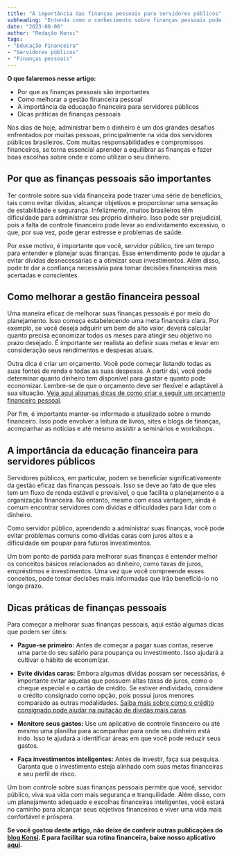 ```yaml
---
title: "A importância das finanças pessoais para servidores públicos"
subheading: "Entenda como o conhecimento sobre finanças pessoais pode fazer a diferença para uma vida financeira saudável e sustentável."
date: "2023-08-08"
author: "Redação Konsi"
tags:
- "Educação Financeira"
- "Servidores públicos"
- "Finanças pessoais"
---
```


**O que falaremos nesse artigo:**

- Por que as finanças pessoais são importantes
- Como melhorar a gestão financeira pessoal
- A importância da educação financeira para servidores públicos
- Dicas práticas de finanças pessoais 

Nos dias de hoje, administrar bem o dinheiro é um dos grandes desafios enfrentados por muitas pessoas, principalmente na vida dos servidores públicos brasileiros. Com muitas responsabilidades e compromissos financeiros, se torna essencial aprender a equilibrar as finanças e fazer boas escolhas sobre onde e como utilizar o seu dinheiro. 

## Por que as finanças pessoais são importantes

Ter controle sobre sua vida financeira pode trazer uma série de benefícios, tais como evitar dívidas, alcançar objetivos e proporcionar uma sensação de estabilidade e segurança. Infelizmente, muitos brasileiros têm dificuldade para administrar seu próprio dinheiro. Isso pode ser prejudicial, pois a falta de controle financeiro pode levar ao endividamento excessivo, o que, por sua vez, pode gerar estresse e problemas de saúde.

Por esse motivo, é importante que você, servidor público, tire um tempo para entender e planejar suas finanças. Esse entendimento pode te ajudar a evitar dívidas desnecessárias e a otimizar seus investimentos. Além disso, pode te dar a confiança necessária para tomar decisões financeiras mais acertadas e conscientes.

## Como melhorar a gestão financeira pessoal 

Uma maneira eficaz de melhorar suas finanças pessoais é por meio do planejamento. Isso começa estabelecendo uma meta financeira clara. Por exemplo, se você deseja adquirir um bem de alto valor, deverá calcular quanto precisa economizar todos os meses para atingir seu objetivo no prazo desejado. É importante ser realista ao definir suas metas e levar em consideração seus rendimentos e despesas atuais.

Outra dica é criar um orçamento. Você pode começar listando todas as suas fontes de renda e todas as suas despesas. A partir daí, você pode determinar quanto dinheiro tem disponível para gastar e quanto pode economizar. Lembre-se de que o orçamento deve ser flexível e adaptável à sua situação. [Veja aqui algumas dicas de como criar e seguir um orçamento financeiro pessoal](como-criar-e-seguir-um-oramento-financeiro-pessoal-para-servidores-pblicos.md).

Por fim, é importante manter-se informado e atualizado sobre o mundo financeiro. Isso pode envolver a leitura de livros, sites e blogs de finanças, acompanhar as notícias e até mesmo assistir a seminários e workshops.

## A importância da educação financeira para servidores públicos

Servidores públicos, em particular, podem se beneficiar significativamente da gestão eficaz das finanças pessoais. Isso se deve ao fato de que eles tem um fluxo de renda estável e previsível, o que facilita o planejamento e a organização financeira. No entanto, mesmo com essa vantagem, ainda é comum encontrar servidores com dívidas e dificuldades para lidar com o dinheiro.

Como servidor público, aprendendo a administrar suas finanças, você pode evitar problemas comuns como dívidas caras com juros altos e a dificuldade em poupar para futuros investimentos. 

Um bom ponto de partida para melhorar suas finanças é entender melhor os conceitos básicos relacionados ao dinheiro, como taxas de juros, empréstimos e investimentos. Uma vez que você compreende esses conceitos, pode tomar decisões mais informadas que irão beneficiá-lo no longo prazo.

## Dicas práticas de finanças pessoais

Para começar a melhorar suas finanças pessoais, aqui estão algumas dicas que podem ser úteis:

- **Pague-se primeiro:** Antes de começar a pagar suas contas, reserve uma parte do seu salário para poupança ou investimento. Isso ajudará a cultivar o hábito de economizar.

- **Evite dívidas caras:** Embora algumas dívidas possam ser necessárias, é importante evitar aquelas que possuem altas taxas de juros, como o cheque especial e o cartão de crédito. Se estiver endividado, considere o crédito consignado como opção, pois possui juros menores comparado as outras modalidades. [Saiba mais sobre como o crédito consignado pode ajudar na quitação de dívidas mais caras](como-usar-o-crdito-consignado-para-quitar-dvidas-caras.md).

- **Monitore seus gastos:** Use um aplicativo de controle financeiro ou até mesmo uma planilha para acompanhar para onde seu dinheiro está indo. Isso te ajudará a identificar áreas em que você pode reduzir seus gastos.

- **Faça investimentos inteligentes:** Antes de investir, faça sua pesquisa. Garanta que o investimento esteja alinhado com suas metas financeiras e seu perfil de risco. 

Um bom controle sobre suas finanças pessoais permite que você, servidor público, viva sua vida com mais segurança e tranquilidade. Além disso, com um planejamento adequado e escolhas financeiras inteligentes, você estará no caminho para alcançar seus objetivos financeiros e viver uma vida mais confortável e próspera.

**Se você gostou deste artigo, não deixe de conferir outras publicações do [blog Konsi](https://konsi.com.br/postagens). E para facilitar sua rotina financeira, baixe nosso aplicativo [aqui](https://konsi.com.br/baixar-appkonsi).**
